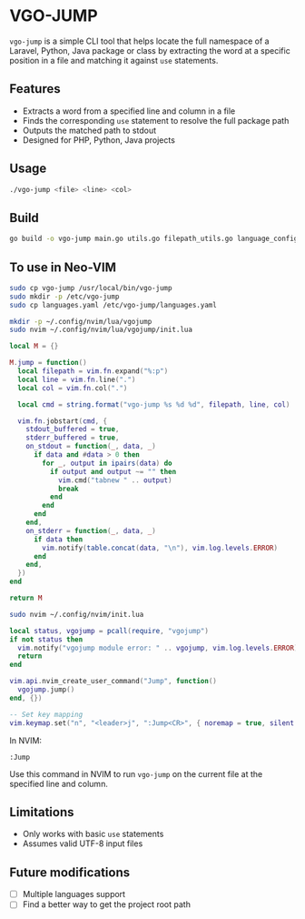 # VGO-JUMP

`vgo-jump` is a simple CLI tool that helps locate the full namespace of a Laravel, Python, Java package or class by extracting the word at a specific position in a file and matching it against `use` statements.

## Features

- Extracts a word from a specified line and column in a file
- Finds the corresponding `use` statement to resolve the full package path
- Outputs the matched path to stdout
- Designed for PHP, Python, Java projects

## Usage

```bash
./vgo-jump <file> <line> <col>
```

## Build

```bash
go build -o vgo-jump main.go utils.go filepath_utils.go language_config.go
```

## To use in Neo-VIM

```bash
sudo cp vgo-jump /usr/local/bin/vgo-jump
sudo mkdir -p /etc/vgo-jump 
sudo cp languages.yaml /etc/vgo-jump/languages.yaml
```

```bash
mkdir -p ~/.config/nvim/lua/vgojump
sudo nvim ~/.config/nvim/lua/vgojump/init.lua
```

```lua
local M = {}

M.jump = function()
  local filepath = vim.fn.expand("%:p")
  local line = vim.fn.line(".")
  local col = vim.fn.col(".")

  local cmd = string.format("vgo-jump %s %d %d", filepath, line, col)

  vim.fn.jobstart(cmd, {
    stdout_buffered = true,
    stderr_buffered = true,
    on_stdout = function(_, data, _)
      if data and #data > 0 then
        for _, output in ipairs(data) do
          if output and output ~= "" then
            vim.cmd("tabnew " .. output)
            break
          end
        end
      end
    end,
    on_stderr = function(_, data, _)
      if data then
        vim.notify(table.concat(data, "\n"), vim.log.levels.ERROR)
      end
    end,
  })
end

return M
```

```bash
sudo nvim ~/.config/nvim/init.lua
```

```lua
local status, vgojump = pcall(require, "vgojump")
if not status then
  vim.notify("vgojump module error: " .. vgojump, vim.log.levels.ERROR)
  return
end

vim.api.nvim_create_user_command("Jump", function()
  vgojump.jump()
end, {})

-- Set key mapping
vim.keymap.set("n", "<leader>j", ":Jump<CR>", { noremap = true, silent = true })
```

In NVIM:
```vimscript
:Jump
```
Use this command in NVIM to run `vgo-jump` on the current file at the specified line and column.

## Limitations

- Only works with basic `use` statements
- Assumes valid UTF-8 input files

## Future modifications

- [ ] Multiple languages support
- [ ] Find a better way to get the project root path